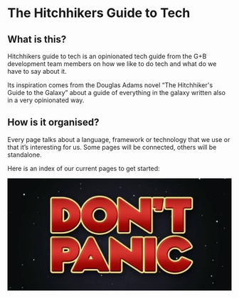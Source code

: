 # The Hitchhikers Guide to Tech

## What is this?

Hitchhikers guide to tech is an opinionated tech guide from the G+B development team members on how we like to do tech and what do we have to say about it.

Its inspiration comes from the Douglas Adams novel “The Hitchhiker's Guide to the Galaxy” about a guide of everything in the galaxy written also in a very opinionated way.

## How is it organised?

Every page talks about a language, framework or technology that we use or that it’s interesting for us. Some pages will be connected, others will be standalone.

Here is an index of our current pages to get started:

![dontpanic](/dont-panic.jpg "dont-panic")
